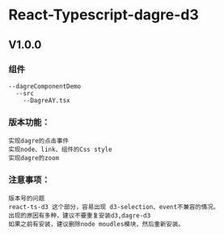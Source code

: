# React-Typescript-dagre-d3
## V1.0.0
### 组件
```
--dagreComponentDemo
  --src
    --DagreAY.tsx
```
### 版本功能：
```
实现dagre的点击事件
实现node、link、组件的Css style
实现dagre的zoom
```
### 注意事项：
```
版本号的问题
react-ts-d3 这个部分，容易出现 d3-selection、event不兼容的情况。
出现的原因有多种，建议不要重复安装d3,dagre-d3
如果之前有安装，建议删除node moudles模块，然后重新安装。
```
